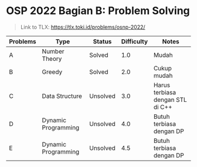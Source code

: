 
# OSP 2022 Bagian B: Problem Solving

> Link to TLX: https://tlx.toki.id/problems/osnp-2022/

| Problems | Type                | Status   | Difficulty | Notes                            |
|----------|---------------------|----------|------------|----------------------------------|
| A        | Number Theory       | Solved   | 1.0        | Mudah                            |
| B        | Greedy              | Solved   | 2.0        | Cukup mudah                      |
| C        | Data Structure      | Unsolved | 3.0        | Harus terbiasa dengan STL di C++ |
| D        | Dynamic Programming | Unsolved | 4.0        | Butuh terbiasa dengan DP         |
| E        | Dynamic Programming | Unsolved | 4.5        | Butuh terbiasa dengan DP         |


